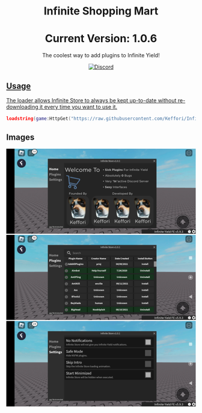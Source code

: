 <h1 align="center">
	Infinite Shopping Mart
</h1>

<h1 align="center">
	Current Version: 1.0.6
</h1>

<p align="center">
	The coolest way to add plugins to Infinite Yield!
</p>

<p align="center">
	<a href="https://discord.gg/SkAneeutak">
		<img alt="Discord" src="https://img.shields.io/discord/1011975596806512650?color=blue&logo=discord&logoColor=white">


## Usage

The loader allows Infinite Store to always be kept up-to-date without re-downloading it every time you want to use it.

```lua
loadstring(game:HttpGet("https://raw.githubusercontent.com/Keffori/Infinite-Store/main/main.lua"))()
```

## Images

![Screenshot](/Image/Screenshot_2023-02-17-16-03-05-981_com.roblox.client.jpg "This is a screenshot of main tab")
![Screenshot](/Image/Screenshot_2023-02-17-16-03-15-709_com.roblox.client.jpg "This is a screenshot of plugins tab")
![Screenshot](/Image/Screenshot_2023-02-17-16-03-22-998_com.roblox.client.jpg "This is a screenshot of settings tab")
